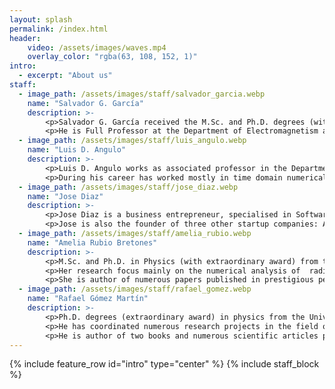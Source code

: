 ```yaml
---
layout: splash
permalink: /index.html
header:  
    video: /assets/images/waves.mp4
    overlay_color: "rgba(63, 108, 152, 1)"
intro:
  - excerpt: "About us"
staff:
  - image_path: /assets/images/staff/salvador_garcia.webp
    name: "Salvador G. García"
    description: >-
        <p>Salvador G. García received the M.Sc. and Ph.D. degrees (with extraordinary award) in physics from the University of Granada, Granada, Spain, in 1989 and 1994, respectively.</p>
        <p>He is Full Professor at the Department of Electromagnetism and Matter Physics, University of Granada. He has published over 90 refereed journal articles and book chapters and leaded several national and international projects. His current research interests include computational electromagnetics, electromagnetic compatibility, RCS and antenna design.</p>
  - image_path: /assets/images/staff/luis_angulo.webp
    name: "Luis D. Angulo"
    description: >-
        <p>Luis D. Angulo works as associated professor in the Department of Electromagnetics and State Matter Physics, at the University of Granada (Spain). He graduated in Physics in 2007 and obtained his PhD in 2014 with a dissertation title Time Domain Discontinuous Galerkin for Maxwell’s Equations. In 2015 he also graduated in Electronics Engineering.</p>
        <p>During his career has worked mostly in time domain numerical methods applied to electromagnetism, especially discontinuous Galerkin time domain (DGTD) and finite differences in time domain (FDTD). He is one of the main developers of Semba, a software tool designed to perform time domain simulations specifically tailored for electromagnetic compatibility problems.  Others of his research interest include the development of meshers suitable to be used with state-of-the-art numerical solvers.</p>
  - image_path: /assets/images/staff/jose_diaz.webp   
    name: "Jose Diaz"
    description: >-
        <p>Jose Diaz is a business entrepreneur, specialised in Software development and Data processing. He graduated from University of London in 2013 and obtained his MSc in Computer Science. Jose has a broad knowledge of IT and Business topics, and holds several industry certifications including SCRUM Master, ITILv3, PRINCE2 and Symfony 5.</p>
        <p>Jose is also the founder of three other startup companies: Aircury, Smartgrade and Carousel Learning.</p>
  - image_path: /assets/images/staff/amelia_rubio.webp   
    name: "Amelia Rubio Bretones"
    description: >-
        <p>M.Sc. and Ph.D. in Physics (with extraordinary award) from the University of Granada, Spain, in 1984 and 1988, respectively. Full Professor at the Department of Electromagnetism and Matter Physics, University of Granada since 2000, currently teaching Electromagnetism and Electrodynamics.</p>
        <p>Her research focus mainly on the numerical analysis of  radiation and propagation of electromagnetic waves with applications in areas such as antenna design, radar, electromagnetic compatibility, biological effects of electromagnetic fields, etc. She has developed and coordinated numerous research projects financed by Spain national R&D plan, Junta de Andalucía (Spain) or foreign organizations. Part of her research has been carried out in foreign universities such as the Technological Universities of Delft and Eindhoven (The Netherlands), and the Pennsylvania State University (United States where she has made several long-term research stays. She received the "Young Scientists" award from the International Union of Radio Science in 1993 and 1995 and was awarded the SUMMA Foundation research grant (Unite State) in 1997.</p>
        <p>She is author of numerous papers published in prestigious peer reviewed international magazines and conferences.</p>
  - image_path: /assets/images/staff/rafael_gomez.webp   
    name: "Rafael Gómez Martín"
    description: >-
        <p>Ph.D. degrees (extraordinary award) in physics from the University of Granada (Spain) in 1974. Head of the Electromagnetic Group at Granada University (Spain) from 1985- 2001. Emeritus Professor at the Department of Electromagnetism and Matter Physics since 2016.</p>
        <p>He has coordinated numerous research projects in the field of applied electromagnetic funded by many national and international agencies and by industry. His research interest include electromagnetic wave propagation and radiation, ground penetrating radar, antennas, electromagnetic compatibility, numerical techniques for electromagnetic problems and other topics in electromagnetic wave theory.</p>
        <p>He is author of two books and numerous scientific articles published in peer reviewed international journals.</p>
---
```


{% include feature_row id="intro" type="center" %}
{% include staff_block %}
